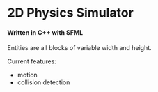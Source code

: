 # 2D Physics Simulator

#### Written in C++ with SFML

Entities are all blocks of variable width and height.

Current features:
- motion
- collision detection
